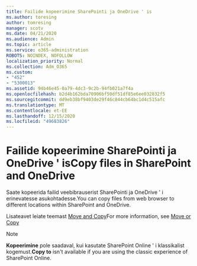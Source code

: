 ```yaml
---
title: Failide kopeerimine SharePointi ja OneDrive ' is
ms.author: toresing
author: tomresing
manager: scotv
ms.date: 04/21/2020
ms.audience: Admin
ms.topic: article
ms.service: o365-administration
ROBOTS: NOINDEX, NOFOLLOW
localization_priority: Normal
ms.collection: Adm_O365
ms.custom:
- "452"
- "5300013"
ms.assetid: 94b46e45-0a79-4dc3-9c2b-94fb021a7f4a
ms.openlocfilehash: b2d4b162bda70906bf50df51df85e6ee032832f5
ms.sourcegitcommit: dd9eb38bf9403de29f46c844cb64bc1d4c515afc
ms.translationtype: MT
ms.contentlocale: et-EE
ms.lasthandoff: 12/15/2020
ms.locfileid: "49683826"
---
```

# <a name="copy-files-in-sharepoint-and-onedrive"></a><span data-ttu-id="46a4b-102">Failide kopeerimine SharePointi ja OneDrive ' is</span><span class="sxs-lookup"><span data-stu-id="46a4b-102">Copy files in SharePoint and OneDrive</span></span>

<span data-ttu-id="46a4b-103">Saate kopeerida failid veebibrauserist SharePointi ja OneDrive ' i erinevatesse asukohtadesse.</span><span class="sxs-lookup"><span data-stu-id="46a4b-103">You can copy files from web browser to different locations within SharePoint and OneDrive.</span></span>

<span data-ttu-id="46a4b-104">Lisateavet leiate teemast [Move and Copy](https://support.microsoft.com/office/00e2f483-4df3-46be-a861-1f5f0c1a87bc)</span><span class="sxs-lookup"><span data-stu-id="46a4b-104">For more information, see [Move or Copy](https://support.microsoft.com/office/00e2f483-4df3-46be-a861-1f5f0c1a87bc)</span></span>

> [!NOTE]
> <span data-ttu-id="46a4b-105">**Kopeerimine** pole saadaval, kui kasutate SharePoint Online ' i klassikalist kogemust.</span><span class="sxs-lookup"><span data-stu-id="46a4b-105">**Copy to** isn't available if you are using the classic experience of SharePoint Online.</span></span>
